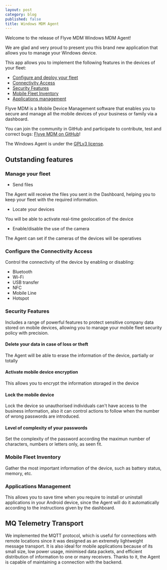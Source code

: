 ```yaml
---
layout: post
category: blog
published: false
title: Windows MDM Agent
---
```

Welcome to the release of Flyve MDM Windows MDM Agent!

We are glad and very proud to present you this brand new application that allows you to manage your Windows device.

This app allows you to implement the following features in the devices of your fleet:

* [Configure and deploy your fleet](#myf)
* [Connectivity Access](#cca)
* [Security Features](#sf)
* [Mobile Fleet Inventory](#mfi)
* [Applications management](#am)

Flyve MDM is a Mobile Device Management software that enables you to secure and manage all the mobile devices of your business or family via a dashboard.

You can join the community in GitHub and participate to contribute, test and correct bugs: [Flyve MDM on GitHub](https://github.com/flyve-mdm)!

The Windows Agent is under the [GPLv3 license](https://www.gnu.org/licenses/gpl-3.0.html).

## Outstanding features

### <a name="myf"></a>Manage your fleet

* Send files

The Agent will receive the files you sent in the Dashboard, helping you to keep your fleet with the required information.

* Locate your devices

You will be able to activate real-time geolocation of the device

* Enable/disable the use of the camera

The Agent can set if the cameras of the devices will be operatives

### <a name="cca"></a>Configure the Connectivity Access

Control the connectivity of the device by enabling or disabling:

* Bluetooth
* Wi-Fi
* USB transfer
* NFC
* Mobile Line
* Hotspot

### <a name="sf"></a>Security Features

Includes a range of powerful features to protect sensitive company data stored on mobile devices, allowing you to manage your mobile fleet security policy with precision.

#### Delete your data in case of loss or theft

The Agent will be able to erase the information of the device, partially or totally

#### Activate mobile device encryption

This allows you to encrypt the information storaged in the device

#### Lock the mobile device

Lock the device so unauthorised individuals can't have access to the business information, also it can control actions to follow when the number of wrong passwords are introduced.

#### Level of complexity of your passwords

Set the complexity of the password according the maximun number of characters, numbers or letters only, as seen fit.

### <a name="mfi"></a>Mobile Fleet Inventory

Gather the most important information of the device, such as battery status, memory, etc.

### <a name="am"></a>Applications Management

This allows you to save time when you require to install or uninstall applications in your Android device, since the Agent will do it automatically according to the instructions given by the dashboard.

## MQ Telemetry Transport

We implemented the MQTT protocol, which is useful for connections with remote locations since it was designed as an extremely lightweight message transport. It is also ideal for mobile applications because of its small size, low power usage, minimised data packets, and efficient distribution of information to one or many receivers. Thanks to it, the Agent is capable of maintaining a connection with the backend.
